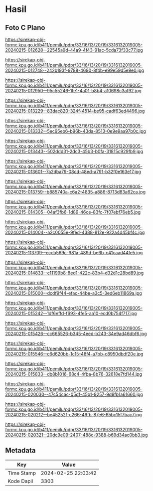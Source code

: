 # Hasil

## Foto C Plano

https://sirekap-obj-formc.kpu.go.id/b411/pemilu/pdpr/33/16/13/20/19/3316132019005-20240215-012628--22545a9d-44a9-4f43-91ac-5cda73f33c77.jpg

https://sirekap-obj-formc.kpu.go.id/b411/pemilu/pdpr/33/16/13/20/19/3316132019005-20240215-012748--242b193f-9788-4690-8f4b-e99e59d5e9e0.jpg

https://sirekap-obj-formc.kpu.go.id/b411/pemilu/pdpr/33/16/13/20/19/3316132019005-20240215-012950--95c55246-1fe1-4a01-b8b4-a10698c3af92.jpg

https://sirekap-obj-formc.kpu.go.id/b411/pemilu/pdpr/33/16/13/20/19/3316132019005-20240215-013229--83dac820-324f-4514-be95-cadf63ed4496.jpg

https://sirekap-obj-formc.kpu.go.id/b411/pemilu/pdpr/33/16/13/20/19/3316132019005-20240215-013332--5ec95eb6-b96b-43da-8513-0e9e9aa97b0c.jpg

https://sirekap-obj-formc.kpu.go.id/b411/pemilu/pdpr/33/16/13/20/19/3316132019005-20240215-013443--502ddd31-2dc3-45b3-b0fa-31815c929fb9.jpg

https://sirekap-obj-formc.kpu.go.id/b411/pemilu/pdpr/33/16/13/20/19/3316132019005-20240215-013601--7a2dba79-08cd-48ed-a791-b32f0e163e17.jpg

https://sirekap-obj-formc.kpu.go.id/b411/pemilu/pdpr/33/16/13/20/19/3316132019005-20240215-013759--b885740a-c6a2-4835-a886-8713d83a62ca.jpg

https://sirekap-obj-formc.kpu.go.id/b411/pemilu/pdpr/33/16/13/20/19/3316132019005-20240215-014305--04af3fb6-1d89-46ce-83fc-7f07ebf76eb5.jpg

https://sirekap-obj-formc.kpu.go.id/b411/pemilu/pdpr/33/16/13/20/19/3316132019005-20240215-014004--a2c0055e-9fed-4388-812e-922a4d45bf4c.jpg

https://sirekap-obj-formc.kpu.go.id/b411/pemilu/pdpr/33/16/13/20/19/3316132019005-20240215-113709--eccb569c-981a-489d-be6b-c41caad44fe5.jpg

https://sirekap-obj-formc.kpu.go.id/b411/pemilu/pdpr/33/16/13/20/19/3316132019005-20240215-014833--c11199b8-8ed1-422c-83b4-d32d1c28bd89.jpg

https://sirekap-obj-formc.kpu.go.id/b411/pemilu/pdpr/33/16/13/20/19/3316132019005-20240215-015000--dcdf9f44-efac-44be-a3c5-3ed6eb11869a.jpg

https://sirekap-obj-formc.kpu.go.id/b411/pemilu/pdpr/33/16/13/20/19/3316132019005-20240215-015242--1df6effd-f693-4fe5-aa10-ecd0b754f717.jpg

https://sirekap-obj-formc.kpu.go.id/b411/pemilu/pdpr/33/16/13/20/19/3316132019005-20240215-015426--cc665526-b345-4eed-b243-34e9ad46dbf6.jpg

https://sirekap-obj-formc.kpu.go.id/b411/pemilu/pdpr/33/16/13/20/19/3316132019005-20240215-015546--c6d620bb-1c15-48f4-a7bb-c8950dbdf20e.jpg

https://sirekap-obj-formc.kpu.go.id/b411/pemilu/pdpr/33/16/13/20/19/3316132019005-20240215-015833--db8b1016-68c4-4fba-8b76-32618e7fd144.jpg

https://sirekap-obj-formc.kpu.go.id/b411/pemilu/pdpr/33/16/13/20/19/3316132019005-20240215-020030--47c54cac-05df-45b1-9257-9d9fb1a61660.jpg

https://sirekap-obj-formc.kpu.go.id/b411/pemilu/pdpr/33/16/13/20/19/3316132019005-20240215-020212--be45252f-c266-46fb-87e6-65bc15f7bac7.jpg

https://sirekap-obj-formc.kpu.go.id/b411/pemilu/pdpr/33/16/13/20/19/3316132019005-20240215-020321--20dc9e09-2407-488c-9388-b69d34ac0bb3.jpg


## Metadata

| Key        | Value               |
| ---------- | ------------------- |
| Time Stamp | 2024-02-25 22:03:42 |
| Kode Dapil | 3303                |



